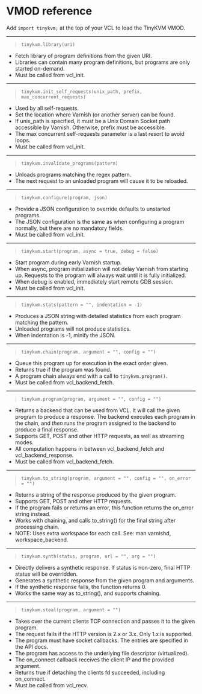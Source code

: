 # VMOD reference

Add `import tinykvm;` at the top of your VCL to load the TinyKVM VMOD.

---
> `tinykvm.library(uri)`

- Fetch library of program definitions from the given URI.
- Libraries can contain many program definitions, but programs are only started on-demand.
- Must be called from vcl_init.

---
> `tinykvm.init_self_requests(unix_path, prefix, max_concurrent_requests)`

- Used by all self-requests.
- Set the location where Varnish (or another server) can be found.
- If unix_path is specified, it must be a Unix Domain Socket path accessible by Varnish.
  Otherwise, prefix must be accessible.
- The max concurrent self-requests parameter is a last resort to avoid loops.
- Must be called from vcl_init.

---
> `tinykvm.invalidate_programs(pattern)`

- Unloads programs matching the regex pattern.
- The next request to an unloaded program will cause it to be reloaded.

---
> `tinykvm.configure(program, json)`

- Provide a JSON configuration to override defaults to unstarted programs.
- The JSON configuration is the same as when configuring a program normally,
  but there are no mandatory fields.
- Must be called from vcl_init.

---
> `tinykvm.start(program, async = true, debug = false)`

- Start program during early Varnish startup.
- When async, program initialization will not delay Varnish from starting up.
  Requests to the program will always wait until it is fully initialized.
- When debug is enabled, immediately start remote GDB session.
- Must be called from vcl_init.

---
> `tinykvm.stats(pattern = "", indentation = -1)`

- Produces a JSON string with detailed statistics from each program matching the pattern.
- Unloaded programs will not produce statistics.
- When indentation is -1, minify the JSON.

---
> `tinykvm.chain(program, argument = "", config = "")`

- Queue this program up for execution in the exact order given.
- Returns true if the program was found.
- A program chain always end with a call to `tinykvm.program()`.
- Must be called from vcl_backend_fetch.

---
> `tinykvm.program(program, argument = "", config = "")`

- Returns a backend that can be used from VCL. It will call the given program to produce a response.
  The backend executes each program in the chain, and *then* runs the program assigned to the backend to produce a final response.
- Supports GET, POST and other HTTP requests, as well as streaming modes.
- All computation happens in between vcl_backend_fetch and vcl_backend_response.
- Must be called from vcl_backend_fetch.

---
> `tinykvm.to_string(program, argument = "", config = "", on_error = "")`

- Returns a string of the response produced by the given program.
- Supports GET, POST and other HTTP requests.
- If the program fails or returns an error, this function returns the on_error string instead.
- Works with chaining, and calls to_string() for the final string after processing chain.
- NOTE: Uses extra workspace for each call. See: man varnishd, workspace_backend.

---
> `tinykvm.synth(status, program, url = "", arg = "")`

- Directly delivers a synthetic response. If status is non-zero, final HTTP status will be overridden.
- Generates a synthetic response from the given program and arguments.
- If the synthetic response fails, the function returns 0.
- Works the same way as to_string(), and supports chaining.

---
> `tinykvm.steal(program, argument = "")`

- Takes over the current clients TCP connection and passes it to the given program.
- The request fails if the HTTP version is 2.x or 3.x. Only 1.x is supported.
- The program must have socket callbacks. The entries are specified in the API docs.
- The program has access to the underlying file descriptor (virtualized).
- The on_connect callback receives the client IP and the provided argument.
- Returns true if detaching the clients fd succeeded, including on_connect.
- Must be called from vcl_recv.
